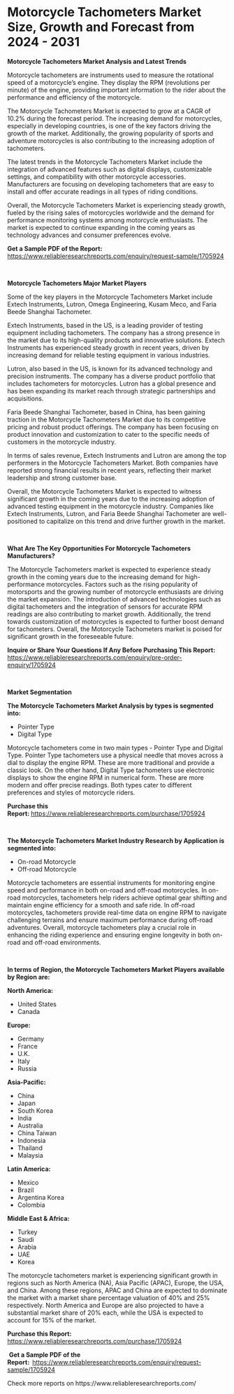 <p><h1>Motorcycle Tachometers Market Size, Growth and Forecast from 2024 - 2031</h1></p><p><strong>Motorcycle Tachometers Market Analysis and Latest Trends</strong></p>
<p><p>Motorcycle tachometers are instruments used to measure the rotational speed of a motorcycle’s engine. They display the RPM (revolutions per minute) of the engine, providing important information to the rider about the performance and efficiency of the motorcycle.</p><p>The Motorcycle Tachometers Market is expected to grow at a CAGR of 10.2% during the forecast period. The increasing demand for motorcycles, especially in developing countries, is one of the key factors driving the growth of the market. Additionally, the growing popularity of sports and adventure motorcycles is also contributing to the increasing adoption of tachometers.</p><p>The latest trends in the Motorcycle Tachometers Market include the integration of advanced features such as digital displays, customizable settings, and compatibility with other motorcycle accessories. Manufacturers are focusing on developing tachometers that are easy to install and offer accurate readings in all types of riding conditions.</p><p>Overall, the Motorcycle Tachometers Market is experiencing steady growth, fueled by the rising sales of motorcycles worldwide and the demand for performance monitoring systems among motorcycle enthusiasts. The market is expected to continue expanding in the coming years as technology advances and consumer preferences evolve.</p></p>
<p><strong>Get a Sample PDF of the Report:&nbsp;</strong> <a href="https://www.reliableresearchreports.com/enquiry/request-sample/1705924">https://www.reliableresearchreports.com/enquiry/request-sample/1705924</a></p>
<p>&nbsp;</p>
<p><strong>Motorcycle Tachometers Major Market Players</strong></p>
<p><p>Some of the key players in the Motorcycle Tachometers Market include Extech Instruments, Lutron, Omega Engineering, Kusam Meco, and Faria Beede Shanghai Tachometer.</p><p>Extech Instruments, based in the US, is a leading provider of testing equipment including tachometers. The company has a strong presence in the market due to its high-quality products and innovative solutions. Extech Instruments has experienced steady growth in recent years, driven by increasing demand for reliable testing equipment in various industries.</p><p>Lutron, also based in the US, is known for its advanced technology and precision instruments. The company has a diverse product portfolio that includes tachometers for motorcycles. Lutron has a global presence and has been expanding its market reach through strategic partnerships and acquisitions.</p><p>Faria Beede Shanghai Tachometer, based in China, has been gaining traction in the Motorcycle Tachometers Market due to its competitive pricing and robust product offerings. The company has been focusing on product innovation and customization to cater to the specific needs of customers in the motorcycle industry.</p><p>In terms of sales revenue, Extech Instruments and Lutron are among the top performers in the Motorcycle Tachometers Market. Both companies have reported strong financial results in recent years, reflecting their market leadership and strong customer base.</p><p>Overall, the Motorcycle Tachometers Market is expected to witness significant growth in the coming years due to the increasing adoption of advanced testing equipment in the motorcycle industry. Companies like Extech Instruments, Lutron, and Faria Beede Shanghai Tachometer are well-positioned to capitalize on this trend and drive further growth in the market.</p></p>
<p>&nbsp;</p>
<p><strong>What Are The Key Opportunities For Motorcycle Tachometers Manufacturers?</strong></p>
<p><p>The Motorcycle Tachometers market is expected to experience steady growth in the coming years due to the increasing demand for high-performance motorcycles. Factors such as the rising popularity of motorsports and the growing number of motorcycle enthusiasts are driving the market expansion. The introduction of advanced technologies such as digital tachometers and the integration of sensors for accurate RPM readings are also contributing to market growth. Additionally, the trend towards customization of motorcycles is expected to further boost demand for tachometers. Overall, the Motorcycle Tachometers market is poised for significant growth in the foreseeable future.</p></p>
<p><strong>Inquire or Share Your Questions If Any Before Purchasing This Report:</strong> <a href="https://www.reliableresearchreports.com/enquiry/pre-order-enquiry/1705924">https://www.reliableresearchreports.com/enquiry/pre-order-enquiry/1705924</a></p>
<p>&nbsp;</p>
<p><strong>Market Segmentation</strong></p>
<p><strong>The Motorcycle Tachometers Market Analysis by types is segmented into:</strong></p>
<p><ul><li>Pointer Type</li><li>Digital Type</li></ul></p>
<p><p>Motorcycle tachometers come in two main types - Pointer Type and Digital Type. Pointer Type tachometers use a physical needle that moves across a dial to display the engine RPM. These are more traditional and provide a classic look. On the other hand, Digital Type tachometers use electronic displays to show the engine RPM in numerical form. These are more modern and offer precise readings. Both types cater to different preferences and styles of motorcycle riders.</p></p>
<p><strong>Purchase this Report:&nbsp;</strong><a href="https://www.reliableresearchreports.com/purchase/1705924">https://www.reliableresearchreports.com/purchase/1705924</a></p>
<p>&nbsp;</p>
<p><strong>The Motorcycle Tachometers Market Industry Research by Application is segmented into:</strong></p>
<p><ul><li>On-road Motorcycle</li><li>Off-road Motorcycle</li></ul></p>
<p><p>Motorcycle tachometers are essential instruments for monitoring engine speed and performance in both on-road and off-road motorcycles. In on-road motorcycles, tachometers help riders achieve optimal gear shifting and maintain engine efficiency for a smooth and safe ride. In off-road motorcycles, tachometers provide real-time data on engine RPM to navigate challenging terrains and ensure maximum performance during off-road adventures. Overall, motorcycle tachometers play a crucial role in enhancing the riding experience and ensuring engine longevity in both on-road and off-road environments.</p></p>
<p>&nbsp;</p>
<p><strong>In terms of Region, the Motorcycle Tachometers Market Players available by Region are:</strong></p>
<p>
    <p> <strong> North America: </strong>
        <ul>
            <li>United States</li>
            <li>Canada</li>
        </ul>
        </p> 
    <p> <strong> Europe: </strong>
        <ul>
            <li>Germany</li>
            <li>France</li>
            <li>U.K.</li>
            <li>Italy</li>
            <li>Russia</li>
        </ul>
        </p> 
    <p> <strong> Asia-Pacific: </strong>
        <ul>
            <li>China</li>
            <li>Japan</li>
            <li>South Korea</li>
            <li>India</li>
            <li>Australia</li>
            <li>China Taiwan</li>
            <li>Indonesia</li>
            <li>Thailand</li>
            <li>Malaysia</li>
        </ul>
        </p> 
    <p> <strong> Latin America: </strong>
        <ul>
            <li>Mexico</li>
            <li>Brazil</li>
            <li>Argentina Korea</li>
            <li>Colombia</li>
        </ul>
        </p> 
    <p> <strong> Middle East & Africa: </strong>
        <ul>
            <li>Turkey</li>
            <li>Saudi</li>
            <li>Arabia</li>
            <li>UAE</li>
            <li>Korea</li>
        </ul>
    </p>
    </p>
<p><p>The motorcycle tachometers market is experiencing significant growth in regions such as North America (NA), Asia Pacific (APAC), Europe, the USA, and China. Among these regions, APAC and China are expected to dominate the market with a market share percentage valuation of 40% and 25% respectively. North America and Europe are also projected to have a substantial market share of 20% each, while the USA is expected to account for 15% of the market.</p></p>
<p><strong>Purchase this Report: </strong><a href="https://www.reliableresearchreports.com/purchase/1705924">https://www.reliableresearchreports.com/purchase/1705924</a></p>
<p>&nbsp;<strong>Get a Sample PDF of the Report:&nbsp;&nbsp;</strong><a href="https://www.reliableresearchreports.com/enquiry/request-sample/1705924">https://www.reliableresearchreports.com/enquiry/request-sample/1705924</a></p>
<p><strong></strong></p>
<p>Check more reports on https://www.reliableresearchreports.com/</p>
